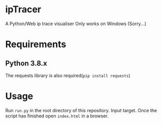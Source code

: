 # ipTracer
A Python/Web ip trace visualiser
Only works on Windows (Sorry...)
# Requirements
## Python 3.8.x
The requests library is also required(`pip install requests`)
# Usage
Run `run.py` in the root directory of this repository.
Input target.
Once the script has finished open `index.html` in a browser.
